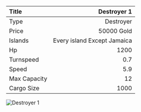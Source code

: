 |Title        | Destroyer 1
|:-|-:
|Type         | Destroyer           
|Price        | 50000 Gold    
|Islands      | Every island Except Jamaica
|Hp           | 1200
|Turnspeed    | 0.7
|Speed        | 5.9
|Max Capacity | 12
|Cargo Size   | 1000

![Destroyer 1](../assets/img/destroyer.png)